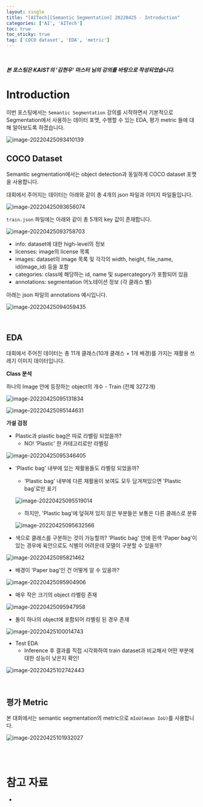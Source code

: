 ```yaml
---
layout: single
title: "[AITech][Semantic Segmentation] 20220425 - Introduction"
categories: ['AI', 'AITech']
toc: true
toc_sticky: true
tag: ['COCO dataset', 'EDA', 'metric']
---
```




<br>

_**본 포스팅은 KAIST의 '김현우' 마스터 님의 강의를 바탕으로 작성되었습니다.**_

# Introduction

이번 포스팅에서는 `Semantic Segmentation` 강의를 시작하면서 기본적으로 Segmentation에서 사용하는 데이터 포맷, 수행할 수 있는 EDA, 평가 metric 들에 대해 알아보도록 하겠습니다. 

![image-20220425093410139](https://user-images.githubusercontent.com/70505378/165006435-533ae3c0-6090-438e-9ec0-9c11c4d88d79.png)

## COCO Dataset

Semantic segmentation에서는 object detection과 동일하게 COCO dataset 포맷을 사용합니다. 

대회에서 주어지는 데이터는 아래와 같이 총 4개의 json 파일과 이미지 파일들입니다. 

![image-20220425093656074](https://user-images.githubusercontent.com/70505378/165006437-64f76322-d436-4080-ba2e-b57006d81e94.png)

`train.json` 파일에는 아래와 같이 총 5개의 key 값이 존재합니다. 

![image-20220425093758703](https://user-images.githubusercontent.com/70505378/165006441-3c0ba49f-52e5-4e5e-8a52-908a0e4fb7e3.png)

* info: dataset에 대한 high-level의 정보
* licenses: image의 license 목록
* images: dataset의 image 목록 및 각각의 width, height, file_name, id(image_id) 등을 포함
* categories: class에 해당하는 id, name 및 supercategory가 포함되어 있음
* annotations: segmentation 어노테이션 정보 (각 클래스 별)

아래는 json 파일의 annotations 예시입니다. 

![image-20220425094059435](https://user-images.githubusercontent.com/70505378/165006442-226036c7-c882-488d-9c73-0e6558fac14d.png)

<br>

## EDA

대회에서 주어진 데이터는 총 11개 클래스(10개 클래스 + 1개 배경)를 가지는 재활용 쓰레기 이미지 데이터입니다. 

**Class 분석**

하나의 Image 안에 등장하는 object의 개수 - Train (전체 3272개)

![image-20220425095131834](https://user-images.githubusercontent.com/70505378/165006445-3cc12544-76d6-4f7e-ac87-26a73fe97a8d.png)

![image-20220425095144631](https://user-images.githubusercontent.com/70505378/165006446-d0299c8e-efa7-4ad4-84d8-cf63034cd098.png)

**가설 검정**

* Plastic과 plastic bag은 따로 라벨링 되었을까?
  * NO! 'Plastic' 한 카테고리로만 라벨링

![image-20220425095346405](https://user-images.githubusercontent.com/70505378/165006449-304b11ce-29cd-46bb-9e35-3ab0f8faccce.png)

* 'Plastic bag' 내부에 있는 재활용들도 라벨링 되었을까?

  * 'Plastic bag' 내부에 다른 재활용이 보여도 모두 담겨져있으면 'Plastic bag'로만 표기

  ![image-20220425095519014](https://user-images.githubusercontent.com/70505378/165006451-bfe83f44-510f-41e5-a815-a972b25bcdfc.png)

  * 하지만, 'Plastic bag'에 덮혀져 있지 않은 부분들은 보통은 다른 클래스로 분류

  ![image-20220425095632566](https://user-images.githubusercontent.com/70505378/165006454-abedec50-bdd9-484f-aeee-fc0d4c672352.png)

* 색으로 클래스를 구분하는 것이 가능할까? 'Plastic bag' 안에 흰색 'Paper bag'이 있는 경우에 육안으로도 식별이 어려운데 모델이 구분할 수 있을까?

![image-20220425095821462](https://user-images.githubusercontent.com/70505378/165006455-052c320d-4e92-4e3b-8b25-3586f56e15c6.png)

* 배경이 'Paper bag'인 건 어떻게 알 수 있을까?

![image-20220425095904906](https://user-images.githubusercontent.com/70505378/165006458-7e76fe7e-706d-4e0c-8ad2-0dbab7d05f4a.png)

* 매우 작은 크기의 object 라벨링 존재

![image-20220425095947958](https://user-images.githubusercontent.com/70505378/165006459-435d015d-e96b-49ce-93c1-e0e109992d0d.png)

* 돌이 하나의 object에 포함되어 라벨링 된 경우 존재

![image-20220425100014743](https://user-images.githubusercontent.com/70505378/165006462-eb124ec4-49d8-45ed-8369-4632bc5d2063.png)

* Test EDA
  * Inference 후 결과를 직접 시각화하여 train dataset과 비교해서 어떤 부분에 대한 성능이 낮은지 확인!

![image-20220425102742443](https://user-images.githubusercontent.com/70505378/165006464-2316fd51-0fbc-485d-8b0f-fd86f52322b3.png)

<br>

## 평가 Metric

본 대회에서는 semantic segmentation의 metric으로 `mIoU(mean IoU)`를 사용합니다. 

![image-20220425101932027](https://user-images.githubusercontent.com/70505378/165006463-54ea5144-73e4-42ce-90b5-42b214cdce94.png)













<br>

<br>

# 참고 자료

* 
